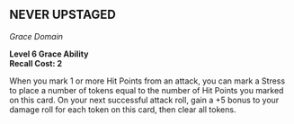## NEVER UPSTAGED  
_Grace Domain_

**Level 6 Grace Ability**  
**Recall Cost: 2**

When you mark 1 or more Hit Points from an attack, you can mark a Stress to place a number of tokens equal to the number of Hit Points you marked on this card. On your next successful attack roll, gain a +5 bonus to your damage roll for each token on this card, then clear all tokens.